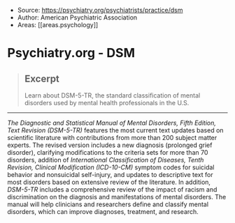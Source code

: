 
- Source: https://psychiatry.org/psychiatrists/practice/dsm
- Author: American Psychiatric Association
- Areas: [[areas.psychology]]

# Psychiatry.org - DSM

> ## Excerpt
>
> Learn about DSM-5-TR, the standard classification of mental disorders used by mental health professionals in the U.S.

---

_The Diagnostic and Statistical Manual of Mental Disorders, Fifth Edition, Text Revision (DSM-5-TR)_ features the most current text updates based on scientific literature with contributions from more than 200 subject matter experts. The revised version includes a new diagnosis (prolonged grief disorder), clarifying modifications to the criteria sets for more than 70 disorders, addition of _International Classification of Diseases, Tenth Revision, Clinical Modification (ICD-10-CM)_ symptom codes for suicidal behavior and nonsuicidal self-injury, and updates to descriptive text for most disorders based on extensive review of the literature. In addition, _DSM-5-TR_ includes a comprehensive review of the impact of racism and discrimination on the diagnosis and manifestations of mental disorders. The manual will help clinicians and researchers define and classify mental disorders, which can improve diagnoses, treatment, and research.
